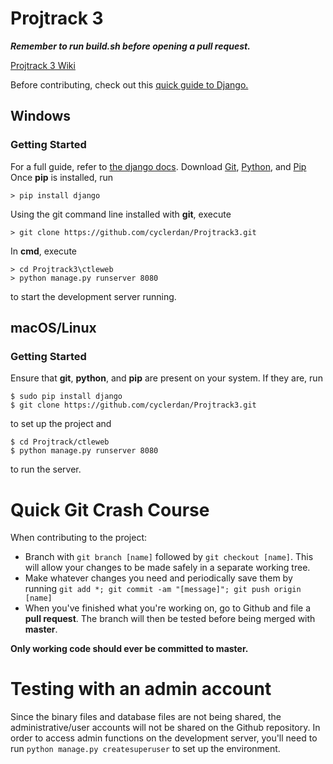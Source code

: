# Projtrack 3
***Remember to run build.sh before opening a pull request.***

[Projtrack 3 Wiki](https://github.com/cyclerdan/Projtrack3/wiki/)

Before contributing, check out this [quick guide to Django.](https://docs.djangoproject.com/en/1.10/intro)


## Windows

### Getting Started
For a full guide, refer to [the django docs](https://docs.djangoproject.com/en/1.10/howto/windows).
Download [Git](https://git-scm.com/download/win), [Python](https://www.python.org/downloads/windows/), and [Pip](https://pip.pypa.io/en/latest/installing/)
Once **pip** is installed, run
```
> pip install django
```
Using the git command line installed with **git**, execute
```
> git clone https://github.com/cyclerdan/Projtrack3.git
```
In **cmd**, execute
```
> cd Projtrack3\ctleweb
> python manage.py runserver 8080
```
to start the development server running.
## macOS/Linux

### Getting Started
Ensure that **git**, **python**, and **pip** are present on your system. If they are, run
```
$ sudo pip install django
$ git clone https://github.com/cyclerdan/Projtrack3.git
```
to set up the project and
```
$ cd Projtrack/ctleweb
$ python manage.py runserver 8080
```
to run the server.

# Quick Git Crash Course
When contributing to the project:
- Branch with `git branch [name]` followed by `git checkout [name]`. This will allow your changes to be made safely in a separate working tree.
- Make whatever changes you need and periodically save them by running `git add *; git commit -am "[message]"; git push origin [name]`
- When you've finished what you're working on, go to Github and file a **pull request**. The branch will then be tested before being merged with **master**.

**Only working code should ever be committed to master.**

# Testing with an admin account
Since the binary files and database files are not being shared, the administrative/user accounts will not be shared on the Github repository. In order to access admin functions on the development server, you'll need to run `python manage.py createsuperuser` to set up the environment.
